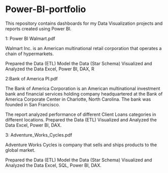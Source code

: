 # Power-BI-portfolio
This repository contains dashboards  for my Data Visualization projects and reports created using Power BI.

1: Power BI Walmart.pdf

Walmart Inc. is an American multinational retail corporation that operates a chain of hypermarkets.

Prepared the Data (ETL)
Model the Data (Star Schema)
Visualized and Analyzed the Data
Excel, Power BI, DAX, R

2:Bank of America PI.pdf

The Bank of America Corporation is an American multinational investment bank and financial services holding company headquartered at the Bank of America Corporate Center in Charlotte, North Carolina. The bank was founded in San Francisco.

The report analyzed performance of different Client Loans categories in different locations.
Prepared the Data (ETL)
Visualized and Analyzed the Data
Excel, Power BI, DAX.

3: Adventure_Works_Cycles.pdf

Adventure Works Cycles is  company that sells and
ships products to the global market.

Prepared the Data (ETL)
Model the Data (Star Schema)
Visualized and Analyzed the Data
Excel, SQL, Power BI, DAX.
